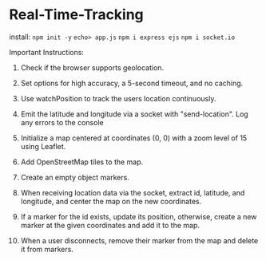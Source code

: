# Real-Time-Tracking
install:
`npm init -y`
`echo> app.js`
`npm i express ejs`
`npm i socket.io`

Important Instructions:

1.  Check if the browser supports geolocation.

2.  Set options for high accuracy, a 5-second timeout, and no caching.

3.  Use watchPosition to track the users location continuously.

4.  Emit the latitude and longitude via a socket with "send-location". Log any errors to the console
 
5.  Initialize a map centered at coordinates (0, 0) with a zoom level of 15 using Leaflet.

6.  Add OpenStreetMap tiles to the map.

7.  Create an empty object markers.

8.  When receiving location data via the socket, extract id, latitude, and longitude, and center the map on the new coordinates.

9.  If a marker for the id exists, update its position, otherwise, create a new marker at the given coordinates and add it to the map.

10. When a user disconnects, remove their marker from the map and delete it from markers.
    
